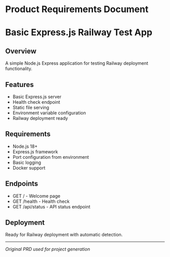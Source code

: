 # Product Requirements Document

# Basic Express.js Railway Test App

## Overview
A simple Node.js Express application for testing Railway deployment functionality.

## Features
- Basic Express.js server
- Health check endpoint
- Static file serving
- Environment variable configuration
- Railway deployment ready

## Requirements
- Node.js 18+
- Express.js framework
- Port configuration from environment
- Basic logging
- Docker support

## Endpoints
- GET / - Welcome page
- GET /health - Health check
- GET /api/status - API status endpoint

## Deployment
Ready for Railway deployment with automatic detection.

---
*Original PRD used for project generation*
